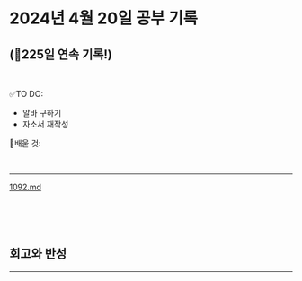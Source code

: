 # 2024년 4월 20일 공부 기록 
## (🚀225일 연속 기록!)

<br>

✅TO DO: 

- 알바 구하기
- 자소서 재작성


💭배울 것:


<br>

---

[1092.md](..%2F..%2F..%2FAlgorithm%2FSolvedProblem%2F%EA%B7%B8%EB%A6%AC%EB%94%94%2F1092%2F1092.md)


<br><br><br>





## 회고와 반성

---

